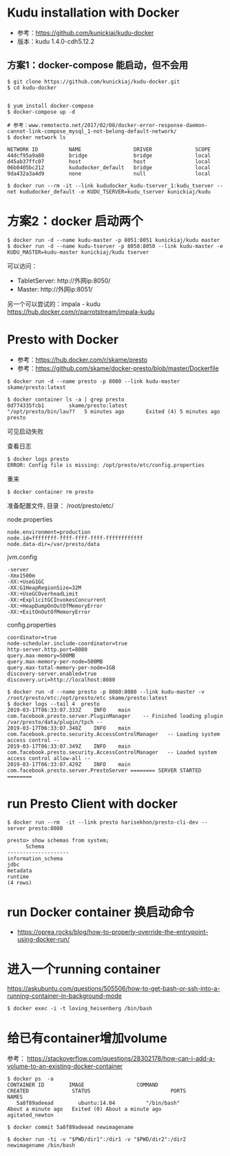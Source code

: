 # Kudu installation with Docker

  * 参考：https://github.com/kunickiaj/kudu-docker
  * 版本：kudu 1.4.0-cdh5.12.2
  
  ## 方案1：docker-compose 能启动，但不会用
  ```shell
  $ git clone https://github.com/kunickiaj/kudu-docker.git
  $ cd kudu-docker
  
  
  $ yum install docker-compose
  $ docker-compose up -d
  
  # 参考：www.remotecto.net/2017/02/08/docker-error-response-daemon-cannot-link-compose_mysql_1-not-belong-default-network/
  $ docker network ls
  
  NETWORK ID          NAME                 DRIVER              SCOPE
44dcf95a9a80        bridge               bridge              local
d45ab37ffc07        host                 host                local
06b0405bc212        kududocker_default   bridge              local
9da432a3a4d9        none                 null                local

  $ docker run --rm -it --link kududocker_kudu-tserver_1:kudu_tserver --net kududocker_default -e KUDU_TSERVER=kudu_tserver kunickiaj/kudu 
  ```
  # 方案2：docker 启动两个
  
  ```shell
  $ docker run -d --name kudu-master -p 8051:8051 kunickiaj/kudu master
  $ docker run -d --name kudu-tserver -p 8050:8050 --link kudu-master -e KUDU_MASTER=kudu-master kunickiaj/kudu tserver
  ```
  
  可以访问： 
   * TabletServer: http://外网ip:8050/
   * Master:  http://外网ip:8051/
 
 
 另一个可以尝试的：impala - kudu
 https://hub.docker.com/r/parrotstream/impala-kudu



# Presto with Docker
* 参考：https://hub.docker.com/r/skame/presto
* 参考：https://github.com/skame/docker-presto/blob/master/Dockerfile

 ```shell
 $ docker run -d --name presto -p 8080 --link kudu-master skame/presto:latest
 ```
 
 ```shell
 $ docker container ls -a | grep presto
0d774335fcb1        skame/presto:latest             "/opt/presto/bin/lau??   5 minutes ago       Exited (4) 5 minutes ago                                                       presto
```
 可见启动失败
 
 查看日志
 
 ```shell
 $ docker logs presto
 ERROR: Config file is missing: /opt/presto/etc/config.properties
 ```
 
 重来
 ```shell
 $ docker container rm presto
 ```
 准备配置文件, 目录： /root/presto/etc/
 
 node.properties
 
 ```properties
 node.environment=production
 node.id=ffffffff-ffff-ffff-ffff-ffffffffffff
 node.data-dir=/var/presto/data
 ```
 
 jvm.config
 
 ```properties
 -server
-Xmx1500m
-XX:+UseG1GC
-XX:G1HeapRegionSize=32M
-XX:+UseGCOverheadLimit
-XX:+ExplicitGCInvokesConcurrent
-XX:+HeapDumpOnOutOfMemoryError
-XX:+ExitOnOutOfMemoryError
```
config.properties
```properties
coordinator=true
node-scheduler.include-coordinator=true
http-server.http.port=8080
query.max-memory=500MB
query.max-memory-per-node=500MB
query.max-total-memory-per-node=1GB
discovery-server.enabled=true
discovery.uri=http://localhost:8080
```
 
 ```
 $ docker run -d --name presto -p 8080:8080 --link kudu-master -v /root/presto/etc:/opt/presto/etc skame/presto:latest
 $ docker logs --tail 4  presto
2019-03-17T06:33:07.333Z	INFO	main	com.facebook.presto.server.PluginManager	-- Finished loading plugin /var/presto/data/plugin/tpch --
2019-03-17T06:33:07.348Z	INFO	main	com.facebook.presto.security.AccessControlManager	-- Loading system access control --
2019-03-17T06:33:07.349Z	INFO	main	com.facebook.presto.security.AccessControlManager	-- Loaded system access control allow-all --
2019-03-17T06:33:07.429Z	INFO	main	com.facebook.presto.server.PrestoServer	======== SERVER STARTED ========
 ```
 
 # run Presto Client with docker
 ```
 $ docker run --rm  -it --link presto harisekhon/presto-cli-dev --server presto:8080
 ```
 
 ```
 presto> show schemas from system;
       Schema       
--------------------
 information_schema 
 jdbc               
 metadata           
 runtime            
(4 rows)
```
 
 # run Docker container 换启动命令
  * https://oprea.rocks/blog/how-to-properly-override-the-entrypoint-using-docker-run/
  
 
 # 进入一个running container
 https://askubuntu.com/questions/505506/how-to-get-bash-or-ssh-into-a-running-container-in-background-mode
 ```shell
 $ docker exec -i -t loving_heisenberg /bin/bash
 ```
 
 # 给已有container增加volume
 参考： https://stackoverflow.com/questions/28302178/how-can-i-add-a-volume-to-an-existing-docker-container
 
 ```
 $ docker ps  -a
CONTAINER ID        IMAGE                 COMMAND                  CREATED              STATUS                          PORTS               NAMES
    5a8f89adeead        ubuntu:14.04          "/bin/bash"              About a minute ago   Exited (0) About a minute ago                       agitated_newton

$ docker commit 5a8f89adeead newimagename

$ docker run -ti -v "$PWD/dir1":/dir1 -v "$PWD/dir2":/dir2 newimagename /bin/bash
```
 
